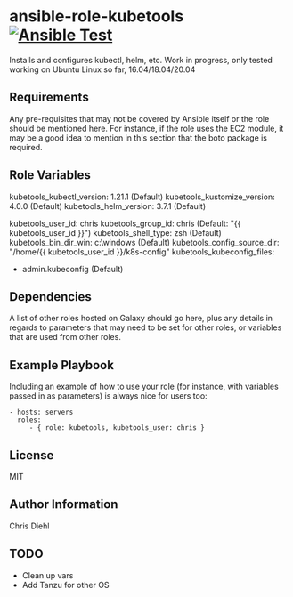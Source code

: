 ansible-role-kubetools [![Ansible Test](https://github.com/Diehlabs/ansible-role-kubetools/actions/workflows/test.yml/badge.svg)](https://github.com/Diehlabs/ansible-role-kubetools/actions/workflows/test.yml)
=========

Installs and configures kubectl, helm, etc.
Work in progress, only tested working on Ubuntu Linux so far, 16.04/18.04/20.04

Requirements
------------

Any pre-requisites that may not be covered by Ansible itself or the role should be mentioned here. For instance, if the role uses the EC2 module, it may be a good idea to mention in this section that the boto package is required.

Role Variables
--------------

kubetools_kubectl_version: 1.21.1 (Default)
kubetools_kustomize_version: 4.0.0 (Default)
kubetools_helm_version: 3.7.1 (Default)

kubetools_user_id: chris
kubetools_group_id: chris (Default: "{{ kubetools_user_id }}")
kubetools_shell_type: zsh (Default)
kubetools_bin_dir_win: c:\windows (Default)
kubetools_config_source_dir: "/home/{{ kubetools_user_id }}/k8s-config"
kubetools_kubeconfig_files:
  - admin.kubeconfig (Default)


Dependencies
------------

A list of other roles hosted on Galaxy should go here, plus any details in regards to parameters that may need to be set for other roles, or variables that are used from other roles.

Example Playbook
----------------

Including an example of how to use your role (for instance, with variables passed in as parameters) is always nice for users too:

    - hosts: servers
      roles:
         - { role: kubetools, kubetools_user: chris }

License
-------

MIT

Author Information
------------------

Chris Diehl

## TODO
* Clean up vars
* Add Tanzu for other OS
